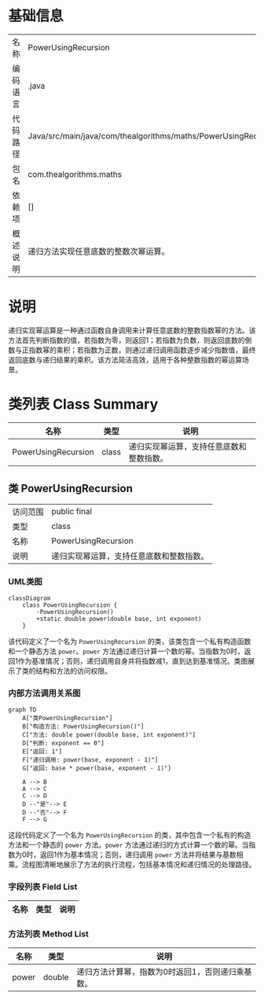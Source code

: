 # 基础信息

|      |      |
|------|------|
| 名称 | PowerUsingRecursion |
| 编码语言 | .java |
| 代码路径 | Java/src/main/java/com/thealgorithms/maths/PowerUsingRecursion.java |
| 包名 | com.thealgorithms.maths |
| 依赖项 | [] |
| 概述说明 | 递归方法实现任意底数的整数次幂运算。 |

# 说明

递归实现幂运算是一种通过函数自身调用来计算任意底数的整数指数幂的方法。该方法首先判断指数的值，若指数为零，则返回1；若指数为负数，则返回底数的倒数与正指数幂的乘积；若指数为正数，则通过递归调用函数逐步减少指数值，最终返回底数与递归结果的乘积。该方法简洁高效，适用于各种整数指数的幂运算场景。

# 类列表 Class Summary

| 名称   | 类型  | 说明 |
|-------|------|-------------|
| PowerUsingRecursion | class | 递归实现幂运算，支持任意底数和整数指数。 |



## 类 PowerUsingRecursion

|      |      |
|------|------|
| 访问范围 | public final |
| 类型 | class |
| 名称 | PowerUsingRecursion |
| 说明 | 递归实现幂运算，支持任意底数和整数指数。 |


### UML类图

```mermaid
classDiagram
    class PowerUsingRecursion {
        -PowerUsingRecursion()
        +static double power(double base, int exponent)
    }
```

该代码定义了一个名为 `PowerUsingRecursion` 的类，该类包含一个私有构造函数和一个静态方法 `power`。`power` 方法通过递归计算一个数的幂。当指数为0时，返回1作为基准情况；否则，递归调用自身并将指数减1，直到达到基准情况。类图展示了类的结构和方法的访问权限。


### 内部方法调用关系图

```mermaid
graph TD
    A["类PowerUsingRecursion"]
    B["构造方法: PowerUsingRecursion()"]
    C["方法: double power(double base, int exponent)"]
    D["判断: exponent == 0"]
    E["返回: 1"]
    F["递归调用: power(base, exponent - 1)"]
    G["返回: base * power(base, exponent - 1)"]

    A --> B
    A --> C
    C --> D
    D --"是"--> E
    D --"否"--> F
    F --> G
```

这段代码定义了一个名为 `PowerUsingRecursion` 的类，其中包含一个私有的构造方法和一个静态的 `power` 方法。`power` 方法通过递归的方式计算一个数的幂。当指数为0时，返回1作为基本情况；否则，递归调用 `power` 方法并将结果与基数相乘。流程图清晰地展示了方法的执行流程，包括基本情况和递归情况的处理路径。

### 字段列表 Field List

| 名称  | 类型  | 说明 |
|-------|-------|------|

### 方法列表 Method List

| 名称  | 类型  | 说明 |
|-------|-------|------|
| power | double | 递归方法计算幂，指数为0时返回1，否则递归乘基数。 |





